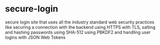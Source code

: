 # secure-login
secure login site that uses all the industry standard web security practices like securing a connection with the backend using HTTPS with TLS, salting and hashing passwords using SHA-512 using PBKDF2 and handling user logins with JSON Web Tokens
